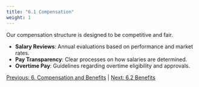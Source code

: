```yaml
---
title: "6.1 Compensation"
weight: 1
---
```


Our compensation structure is designed to be competitive and fair.

- **Salary Reviews**: Annual evaluations based on performance and market rates.
- **Pay Transparency**: Clear processes on how salaries are determined.
- **Overtime Pay**: Guidelines regarding overtime eligibility and approvals.

[Previous: 6. Compensation and Benefits](/handbook/compensation-and-benefits/) | [Next: 6.2 Benefits](/handbook/compensation-and-benefits/benefits/)
